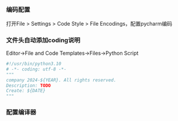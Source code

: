 
## 
### 编码配置
打开File > Settings > Code Style > File Encodings，配置pycharm编码

### 文件头自动添加coding说明

Editor->File and Code Templates->Files->Python Script

``` python
#!/usr/bin/python3.10
# -*- coding: utf-8 -*-
"""
company 2024-${YEAR}. All rights reserved.
Description: TODO
Create: ${DATE}
"""
```

### 配置编译器


